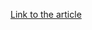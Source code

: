 [Link to the article](https://www.lookout.com/documents/threat-reports/us/lookout-uyghur-malware-tr-us.pdf)
